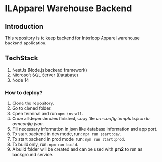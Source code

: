 # ILApparel Warehouse Backend

## Introduction

This repository is to keep backend for Interloop Apparel warehouse backend application.

## TechStack

1. NestJs (Node.js backend framework)
2. Microsoft SQL Server (Database)
3. Node 14

### How to deploy?

1. Clone the repository.
2. Go to cloned folder.
3. Open terminal and run `npm install`.
4. Once all dependencies finished, copy file *ormconfig.template.json* to *ormconfig.json*.
5. Fill necessary information in json like database information and app port.
6. To start backend in dev mode, run: `npm run start:dev`.
7. To start backend in prod mode, run: `npm run start:prod`.
8. To build only, run: `npm run build`.
9. A build folder will be created and can be used with **pm2** to run as background service.

